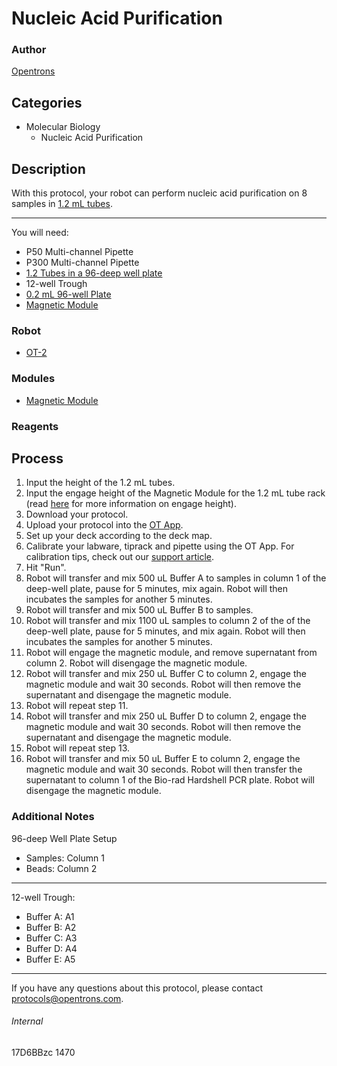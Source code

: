 # Nucleic Acid Purification

### Author
[Opentrons](http://www.opentrons.com/)

## Categories
* Molecular Biology
    * Nucleic Acid Purification

## Description
With this protocol, your robot can perform nucleic acid purification on 8 samples in [1.2 mL tubes](https://www.usascientific.com/1.2ml-tube-individual-racked.aspx).

---

You will need:
* P50 Multi-channel Pipette
* P300 Multi-channel Pipette
* [1.2 Tubes in a 96-deep well plate](https://www.usascientific.com/1.2ml-tube-individual-racked.aspx)
* 12-well Trough
* [0.2 mL 96-well Plate](https://www.bio-rad.com/en-us/sku/hsp9601-hard-shell-96-well-pcr-plates-low-profile-thin-wall-skirted-white-clear?ID=hsp9601)
* [Magnetic Module](https://shop.opentrons.com/products/magdeck)

### Robot
* [OT-2](https://opentrons.com/ot-2)

### Modules
* [Magnetic Module](https://shop.opentrons.com/products/magdeck)

### Reagents

## Process
1. Input the height of the 1.2 mL tubes.
2. Input the engage height of the Magnetic Module for the 1.2 mL tube rack (read [here](https://docs.opentrons.com/modules.html#engage) for more information on engage height).
3. Download your protocol.
4. Upload your protocol into the [OT App](https://opentrons.com/ot-app).
5. Set up your deck according to the deck map.
6. Calibrate your labware, tiprack and pipette using the OT App. For calibration tips, check out our [support article](https://support.opentrons.com/ot-2/getting-started-software-setup/deck-calibration).
7. Hit "Run".
8. Robot will transfer and mix 500 uL Buffer A to samples in column 1 of the deep-well plate, pause for 5 minutes, mix again. Robot will then incubates the samples for another 5 minutes.
9. Robot will transfer and mix 500 uL Buffer B to samples.
10. Robot will transfer and mix 1100 uL samples to column 2 of the of the deep-well plate, pause for 5 minutes, and mix again. Robot will then incubates the samples for another 5 minutes.
11. Robot will engage the magnetic module, and remove supernatant from column 2. Robot will disengage the magnetic module.
12. Robot will transfer and mix 250 uL Buffer C to column 2, engage the magnetic module and wait 30 seconds. Robot will then remove the supernatant and disengage the magnetic module.
13.  Robot will repeat step 11.
14. Robot will transfer and mix 250 uL Buffer D to column 2, engage the magnetic module and wait 30 seconds. Robot will then remove the supernatant and disengage the magnetic module.
15. Robot will repeat step 13.
16. Robot will transfer and mix 50 uL Buffer E to column 2, engage the magnetic module and wait 30 seconds. Robot will then transfer the supernatant to column 1 of the Bio-rad Hardshell PCR plate. Robot will disengage the magnetic module.


### Additional Notes
96-deep Well Plate Setup
* Samples: Column 1
* Beads: Column 2

---

12-well Trough:
* Buffer A: A1
* Buffer B: A2
* Buffer C: A3
* Buffer D: A4
* Buffer E: A5

---

If you have any questions about this protocol, please contact protocols@opentrons.com.

###### Internal
17D6BBzc
1470
